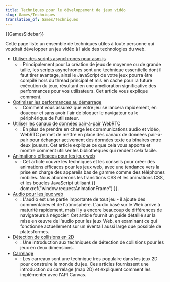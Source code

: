 ```yaml
---
title: Techniques pour le développement de jeux vidéo
slug: Games/Techniques
translation_of: Games/Techniques
---
```


{{GamesSidebar}}

Cette page liste un ensemble de techniques utiles à toute personne qui voudrait développer un jeu vidéo à l'aide des technologies du web.

- [Utiliser des scripts asynchrones pour asm.js](/fr/docs/Games/Techniques/Async_scripts)
  - : Principalement pour la création de jeux de moyenne ou de grande taille, les scripts asynchrones sont une technique essentielle dont il faut tirer avantage, ainsi le JavaScript de votre jeux pourra être compilé hors du thread principal et mis en cache pour la future exécution du jeux, résultant en une amélioration significative des performances pour vos utilisateurs. Cet article vous explique comment.
- [Optimiser les performances au démarrage](/fr/Apps/Fundamentals/Performance/Optimizing_startup_performance)
  - : Comment vous assurez que votre jeu se lancera rapidement, en douceur et sans avoir l'air de bloquer le navigateur ou le périphérique de l'utilisateur.
- [Utiliser les canaux de données pair-à-pair WebRTC](/fr/docs/Games/Techniques/WebRTC_data_channels)
  - : En plus de prendre en charge les communications audio et vidéo, WebRTC permet de mettre en place des canaux de données pair-à-pair pour échanger activement des données texte ou binaires entre deux joueurs. Cet article explique ce que cela vous apporte et montre comment utiliser les bibliothèques qui rendent cela facile.
- [Animations efficaces pour les jeux web](/fr/docs/Games/Techniques/Efficient_animation_for_web_games)
  - : Cet article couvre les techniques et les conseils pour créer des animations efficaces pour les jeux web, avec une tendance vers la prise en charge des appareils bas de gamme comme des téléphones mobiles. Nous aborderons les transitions CSS et les animations CSS, et les boucles JavaScript utilisant {{ domxref("window.requestAnimationFrame") }}.
- [Audio pour les jeux web](/fr/docs/Games/Techniques/Audio_for_Web_Games)
  - : L'audio est une partie importante de tout jeu - il ajoute des commentaires et de l'atmosphère. L'audio basé sur le Web arrive à maturité rapidement, mais il y a encore beaucoup de différences de navigateurs à négocier. Cet article fournit un guide détaillé sur la mise en œuvre de l'audio pour les jeux Web, en examinant ce qui fonctionne actuellement sur un éventail aussi large que possible de platesformes.
- [Détection de collisions en 2D](/fr/docs/Games/Techniques/2D_collision_detection)
  - : Une introduction aux techniques de détection de collisions pour les jeux en deux dimensions.
- [Carrelage](/fr/docs/Games/Techniques/Tilemaps)
  - : Les carreaux sont une technique très populaire dans les jeux 2D pour construire le monde du jeu. Ces articles fournissent une introduction du carrelage (map 2D) et expliquent comment les implémenter avec l'API Canvas.
